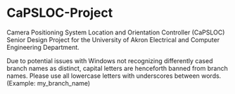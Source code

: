 CaPSLOC-Project
===============

Camera Positioning System Location and Orientation Controller (CaPSLOC) Senior Design Project for the University of Akron Electrical and Computer Engineering Department.

Due to potential issues with Windows not recognizing differently cased branch names as distinct, capital letters are henceforth banned from branch names. Please use all lowercase letters with underscores between words. (Example: my_branch_name)